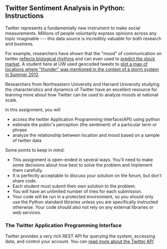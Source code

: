 ## Twitter Sentiment Analysis in Python: Instructions

Twitter represents a fundamentally new instrument to make social measurements. Millions of people voluntarily express opinions across any topic imaginable --- this data source is incredibly valuable for both research and business.

For example, researchers have shown that the "mood" of communication on twitter [reflects biological rhythms](http://www.nytimes.com/2011/09/30/science/30twitter.html) and can even used to [predict the stock market](http://arxiv.org/pdf/1010.3003&embedded=true). A student here at UW used geocoded tweets to [plot a map of locations where "thunder" was mentioned in the context of a storm system in Summer 2012](http://cliffmass.blogspot.com/2012/07/thunderstorm-fest.html).

Researchers from Northeastern University and Harvard University studying the characteristics and dynamics of Twitter have an excellent resource for learning more about how Twitter can be used to analyze moods at national scale.

In this assignment, you will

* access the twitter Application Programming Interface(API) using python
* estimate the public's perception (the sentiment) of a particular term or phrase
* analyze the relationship between location and mood based on a sample of twitter data

Some points to keep in mind:

* This assignment is open-ended in several ways. You'll need to make some decisions about how best to solve the problem and implement them carefully.
* It is perfectly acceptable to discuss your solution on the forum, but don't share code.
* Each student must submit their own solution to the problem.
* You will have an unlimited number of tries for each submission.
* Your code will be run in a protected environment, so you should only use the Python standard libraries unless you are specifically instructed otherwise. Your code should also not rely on any external libraries or web services.

### The Twitter Application Programming Interface

Twitter provides a very rich REST API for querying the system, accessing data, and control your account. You can [read more about the Twitter API](https://dev.twitter.com/docs)
